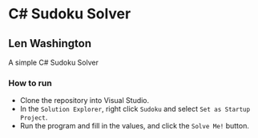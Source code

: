 # C# Sudoku Solver
## Len Washington

A simple C# Sudoku Solver

### How to run

- Clone the repository into Visual Studio.
- In the ```Solution Explorer```, right click ```Sudoku``` and select ```Set as Startup Project```.
- Run the program and fill in the values, and click the ```Solve Me!``` button.
